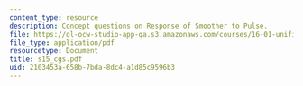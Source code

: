 ```yaml
---
content_type: resource
description: Concept questions on Response of Smoother to Pulse.
file: https://ol-ocw-studio-app-qa.s3.amazonaws.com/courses/16-01-unified-engineering-i-ii-iii-iv-fall-2005-spring-2006/2103453a658b7bda8dc4a1d85c9596b3_s15_cgs.pdf
file_type: application/pdf
resourcetype: Document
title: s15_cgs.pdf
uid: 2103453a-658b-7bda-8dc4-a1d85c9596b3
---
```

